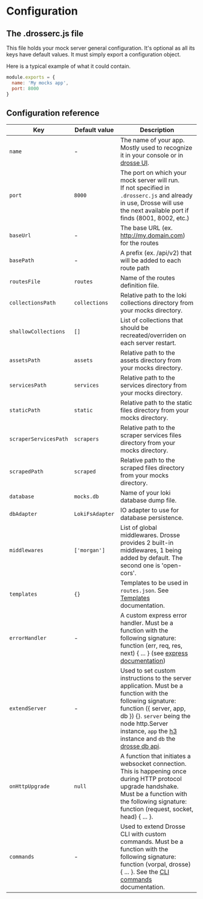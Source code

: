 # Configuration

## The .drosserc.js file
This file holds your mock server general configuration. It's optional as all its keys have default values. It must simply export a configuration object.

Here is a typical example of what it could contain.
```js
module.exports = {
  name: 'My mocks app',
  port: 8000
}
```

## Configuration reference
| Key                  | Default value | Description |
|----------------------|---------------|-------------|
| `name`               | -             | The name of your app. Mostly used to recognize it in your console or in [drosse UI](https://github.com/jota-one/drosse-ui). |
| `port`               | `8000`        | The port on which your mock server will run.<br>If not specified in `.drosserc.js` and already in use, Drosse will use the next available port if finds (8001, 8002, etc.) |
| `baseUrl`            | -               | The base URL (ex. http://my.domain.com) for the routes |
| `basePath`           | -               | A prefix (ex. /api/v2) that will be added to each route path |
| `routesFile`         | `routes`        | Name of the routes definition file. |
| `collectionsPath`    | `collections`   | Relative path to the loki collections directory from your mocks directory. |
| `shallowCollections` | `[]`            | List of collections that should be recreated/overriden on each server restart. |
| `assetsPath`         | `assets`        | Relative path to the assets directory from your mocks directory. |
| `servicesPath`       | `services`      | Relative path to the services directory from your mocks directory. |
| `staticPath`         | `static`        | Relative path to the static files directory from your mocks directory. |
| `scraperServicesPath`| `scrapers`      | Relative path to the scraper services files directory from your mocks directory. |
| `scrapedPath`        | `scraped`       | Relative path to the scraped files directory from your mocks directory. |
| `database`           | `mocks.db`      | Name of your loki database dump file. |
| `dbAdapter`          | `LokiFsAdapter` | IO adapter to use for database persistence. |
| `middlewares`        | `['morgan']`    | List of global middlewares. Drosse provides 2 built-in middlewares, 1 being added by default. The second one is 'open-cors'. |
| `templates`          | `{}`            | Templates to be used in `routes.json`. See [Templates](customize-response.md#templates) documentation. |
| `errorHandler`       | -               | A custom express error handler. Must be a function with the following signature: function (err, req, res, next) { ... } (see [express documentation](https://expressjs.com/en/guide/error-handling.html#the-default-error-handler)) |
| `extendServer`       | -               | Used to set custom instructions to the server application. Must be a function with the following signature: function ({ server, app, db }) {}. `server` being the node http.Server instance, `app` the [h3](https://github.com/unjs/h3) instance and `db` the [drosse db api](db-api#api). |
| `onHttpUpgrade`      | `null`          | A function that initiates a websocket connection. This is happening once during HTTP protocol upgrade handshake. Must be a function with the following signature: function (request, socket, head) { ... }. |
| `commands`           | -               | Used to extend Drosse CLI with custom commands. Must be a function with the following signature: function (vorpal, drosse) { ... }. See the [CLI commands](commands.md) documentation. |

